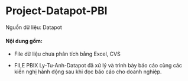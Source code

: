 # Project-Datapot-PBI

Nguồn dữ liệu: Datapot

#### Nội dung gồm:

- File dữ liệu chưa phân tích bằng Excel, CVS
  
- FILE PBIX Ly-Tu-Anh-Datapot đã xử lý và trình bày báo cáo cùng các kiến nghị hành động sau khi đọc báo cáo cho doanh nghiệp.
